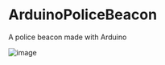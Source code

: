 # ArduinoPoliceBeacon
A police beacon made with Arduino

![image](https://user-images.githubusercontent.com/81523999/236409271-90286f8f-5ffa-4bde-a35b-10915e77df10.png)
